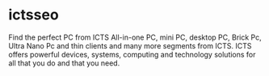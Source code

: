 # ictsseo
Find the perfect PC from ICTS All-in-one PC, mini PC, desktop PC, Brick Pc, Ultra Nano Pc and thin clients and many more segments from ICTS. ICTS offers powerful devices, systems, computing and technology solutions for all that you do and that you need.
